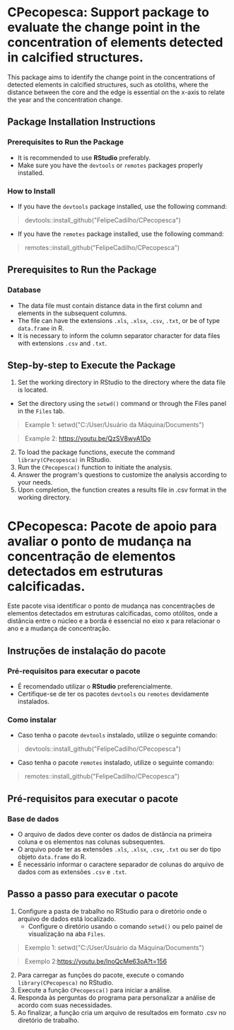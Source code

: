 # CPecopesca: Support package to evaluate the change point in the concentration of elements detected in calcified structures.
This package aims to identify the change point in the concentrations of detected elements in calcified structures, such as otoliths, 
where the distance between the core and the edge is essential on the x-axis to relate the year and the concentration change.

## Package Installation Instructions
### Prerequisites to Run the Package
* It is recommended to use **RStudio** preferably.
* Make sure you have the `devtools` or `remotes` packages properly installed.
### How to Install
* If you have the `devtools` package installed, use the following command:
>devtools::install_github("FelipeCadilho/CPecopesca")

* If you have the `remotes` package installed, use the following command:
>remotes::install_github("FelipeCadilho/CPecopesca")

## Prerequisites to Run the Package
### Database
* The data file must contain distance data in the first column and elements in the subsequent columns.
* The file can have the extensions `.xls`, `.xlsx`, `.csv`, `.txt`, or be of type `data.frame` in R.
* It is necessary to inform the column separator character for data files with extensions `.csv` and `.txt`.

## Step-by-step to Execute the Package
1. Set the working directory in RStudio to the directory where the data file is located.
  * Set the directory using the `setwd()` command or through the Files panel in the `Files` tab.
>Example 1: setwd("C:/User/Usuário da Máquina/Documents")

>Example 2: https://youtu.be/QzSV8wvA1Do

2. To load the package functions, execute the command `library(CPecopesca)` in RStudio.
3. Run the `CPecopesca()` function to initiate the analysis.
4. Answer the program's questions to customize the analysis according to your needs.
5. Upon completion, the function creates a results file in .csv format in the working directory.

# CPecopesca: Pacote de apoio para avaliar o ponto de mudança na concentração de elementos detectados em estruturas calcificadas.
Este pacote visa identificar o ponto de mudança nas concentrações de elementos detectados em estruturas calcificadas, como otólitos,
onde a distância entre o núcleo e a borda é essencial no eixo x para relacionar o ano e a mudança de concentração.

## Instruções de instalação do pacote
### Pré-requisitos para executar o pacote
* É recomendado utilizar o **RStudio** preferencialmente.
* Certifique-se de ter os pacotes `devtools` ou `remotes` devidamente instalados.
### Como instalar
* Caso tenha o pacote `devtools` instalado, utilize o seguinte comando:
>devtools::install_github("FelipeCadilho/CPecopesca")

* Caso tenha o pacote `remotes` instalado, utilize o seguinte comando:
>remotes::install_github("FelipeCadilho/CPecopesca")

## Pré-requisitos para executar o pacote
### Base de dados
* O arquivo de dados deve conter os dados de distância na primeira coluna e os elementos nas colunas subsequentes.
* O arquivo pode ter as extensões `.xls`, `.xlsx`, `.csv`, `.txt` ou ser do tipo objeto `data.frame` do R.
* É necessário informar o caractere separador de colunas do arquivo de dados com as extensões `.csv` e `.txt`.

## Passo a passo para executar o pacote
1. Configure a pasta de trabalho no RStudio para o diretório onde o arquivo de dados está localizado.
    - Configure o diretório usando o comando `setwd()` ou pelo painel de visualização na aba `Files`.
>Exemplo 1: setwd("C:/User/Usuário da Máquina/Documents")

>Exemplo 2:https://youtu.be/lnoQcMe63oA?t=156
2. Para carregar as funções do pacote, execute o comando `library(CPecopesca)` no RStudio.
3. Execute a função `CPecopesca()` para iniciar a análise.
4. Responda às perguntas do programa para personalizar a análise de acordo com suas necessidades.
5. Ao finalizar, a função cria um arquivo de resultados em formato .csv no diretório de trabalho.


